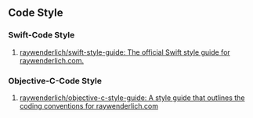 ## Code Style


### Swift-Code Style
 
1. [raywenderlich/swift-style-guide: The official Swift style guide for raywenderlich.com.](https://github.com/raywenderlich/swift-style-guide)


### Objective-C-Code Style

1. [raywenderlich/objective-c-style-guide: A style guide that outlines the coding conventions for raywenderlich.com](https://github.com/raywenderlich/objective-c-style-guide#private-properties)


